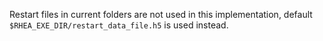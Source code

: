 Restart files in current folders are not used in this implementation, default `$RHEA_EXE_DIR/restart_data_file.h5` is used instead.